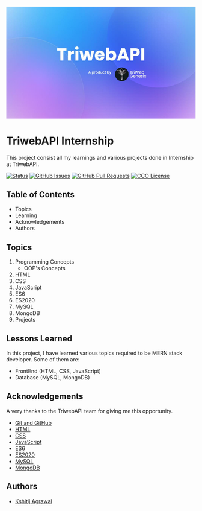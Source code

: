 ![Logo](/TriwebAPI.jpg)

# TriwebAPI Internship
This project consist all my learnings and various projects done in Internship at TriwebAPI.

[![Status](https://img.shields.io/badge/status-active-success.svg)](https://github.com/krish3742/TriwebAPI-Learning/) [![GitHub Issues](https://img.shields.io/github/issues/krish3742/TriwebAPI-Learning.svg)](https://github.com/krish3742/TriwebAPI-Learning/issues) [![GitHub Pull Requests](https://img.shields.io/github/issues-pr/krish3742/TriwebAPI-Learning.svg)](https://github.com/krish3742/TriwebAPI-Learning/pulls) [![CCO License](https://img.shields.io/badge/license-CCO-yellow.svg)](https://creativecommons.org/publicdomain/zero/1.0/)

## Table of Contents

 - Topics
 - Learning
 - Acknowledgements
 - Authors

## Topics
 
 1. Programming Concepts
    - OOP's Concepts
 2. HTML
 3. CSS
 4. JavaScript
 5. ES6
 6. ES2020
 7. MySQL
 8. MongoDB
 9. Projects

## Lessons Learned

In this project, I have learned various topics required to be MERN stack developer. Some of them are:

- FrontEnd (HTML, CSS, JavaScript)
- Database (MySQL, MongoDB)

## Acknowledgements

A very thanks to the TriwebAPI team for giving me this opportunity.
 - [Git and GitHub](https://www.youtube.com/playlist?list=PLIfcYFqzDXHnvnUUPqlp9GqzzgCuYlBsK)
 - [HTML](https://www.w3schools.com/html/)
 - [CSS](https://www.w3schools.com/w3css/defaulT.asp)
 - [JavaScript](https://www.youtube.com/playlist?list=PLIfcYFqzDXHlQrXp52rDY3VSTPNaOEBqT)
 - [ES6](https://www.youtube.com/playlist?list=PLIfcYFqzDXHnC1mtQBKYeGhXOYzh5vqD9)
 - [ES2020](https://youtube.com/playlist?list=PLIfcYFqzDXHmTrbi52rwEXyBt8X89MBih&si=oOKhec-uZ9o4p4-5)
 - [MySQL](https://www.youtube.com/playlist?list=PLIfcYFqzDXHkx3IvtBbsSwmXNljU5kdeM)
 - [MongoDB](https://www.youtube.com/playlist?list=PLIfcYFqzDXHkSPsm1DfMuA0TEgpycA2e1)


## Authors

- [Kshitij Agrawal](https://www.github.com/krish3742)

